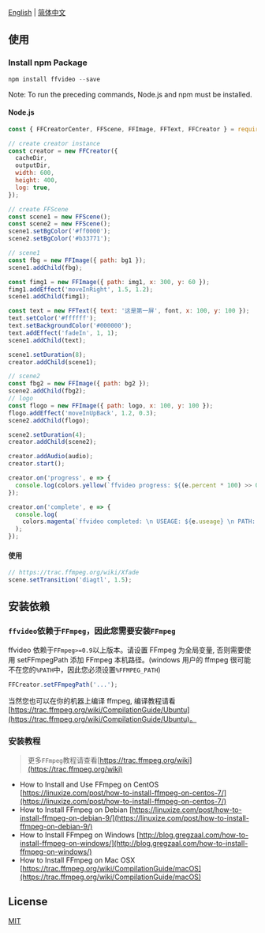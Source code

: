 [English](./README.md) | [简体中文](./README.zh-CN.md)



## 使用

### Install npm Package

```javascript
npm install ffvideo --save
```

Note: To run the preceding commands, Node.js and npm must be installed.

#### Node.js

```javascript
const { FFCreatorCenter, FFScene, FFImage, FFText, FFCreator } = require('ffvideo');

// create creator instance
const creator = new FFCreator({
  cacheDir,
  outputDir,
  width: 600,
  height: 400,
  log: true,
});

// create FFScene
const scene1 = new FFScene();
const scene2 = new FFScene();
scene1.setBgColor('#ff0000');
scene2.setBgColor('#b33771');

// scene1
const fbg = new FFImage({ path: bg1 });
scene1.addChild(fbg);

const fimg1 = new FFImage({ path: img1, x: 300, y: 60 });
fimg1.addEffect('moveInRight', 1.5, 1.2);
scene1.addChild(fimg1);

const text = new FFText({ text: '这是第一屏', font, x: 100, y: 100 });
text.setColor('#ffffff');
text.setBackgroundColor('#000000');
text.addEffect('fadeIn', 1, 1);
scene1.addChild(text);

scene1.setDuration(8);
creator.addChild(scene1);

// scene2
const fbg2 = new FFImage({ path: bg2 });
scene2.addChild(fbg2);
// logo
const flogo = new FFImage({ path: logo, x: 100, y: 100 });
flogo.addEffect('moveInUpBack', 1.2, 0.3);
scene2.addChild(flogo);

scene2.setDuration(4);
creator.addChild(scene2);

creator.addAudio(audio);
creator.start();

creator.on('progress', e => {
  console.log(colors.yellow(`ffvideo progress: ${(e.percent * 100) >> 0}%`));
});

creator.on('complete', e => {
  console.log(
    colors.magenta(`ffvideo completed: \n USEAGE: ${e.useage} \n PATH: ${e.output} `),
  );
});
```


#### 使用
```javascript
// https://trac.ffmpeg.org/wiki/Xfade
scene.setTransition('diagtl', 1.5);
```


## 安装依赖

### `ffvideo`依赖于`FFmpeg`，因此您需要安装`FFmpeg`

ffvideo 依赖于`FFmpeg>=0.9`以上版本。请设置 FFmpeg 为全局变量, 否则需要使用 setFFmpegPath 添加 FFmpeg 本机路径。(windows 用户的 ffmpeg 很可能不在您的`%PATH`中，因此您必须设置`%FFMPEG_PATH`)

```javascript
FFCreator.setFFmpegPath('...');
```

当然您也可以在你的机器上编译 ffmpeg, 编译教程请看[https://trac.ffmpeg.org/wiki/CompilationGuide/Ubuntu](https://trac.ffmpeg.org/wiki/CompilationGuide/Ubuntu)。

### 安装教程

> 更多`FFmpeg`教程请查看[https://trac.ffmpeg.org/wiki](https://trac.ffmpeg.org/wiki)

- How to Install and Use FFmpeg on CentOS [https://linuxize.com/post/how-to-install-ffmpeg-on-centos-7/](https://linuxize.com/post/how-to-install-ffmpeg-on-centos-7/)
- How to Install FFmpeg on Debian [https://linuxize.com/post/how-to-install-ffmpeg-on-debian-9/](https://linuxize.com/post/how-to-install-ffmpeg-on-debian-9/)
- How to Install FFmpeg on Windows [http://blog.gregzaal.com/how-to-install-ffmpeg-on-windows/](http://blog.gregzaal.com/how-to-install-ffmpeg-on-windows/)
- How to Install FFmpeg on Mac OSX [https://trac.ffmpeg.org/wiki/CompilationGuide/macOS](https://trac.ffmpeg.org/wiki/CompilationGuide/macOS)


## License

[MIT](./LICENSE)
